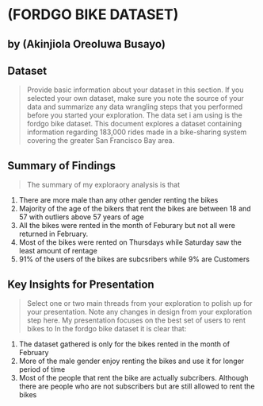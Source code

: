 # (FORDGO BIKE DATASET)
## by (Akinjiola Oreoluwa Busayo)


## Dataset

> Provide basic information about your dataset in this section. If you selected your own dataset, make sure you note the source of your data and summarize any data wrangling steps that you performed before you started your exploration.
>The data set i am using is the fordgo bike dataset. This document explores a dataset containing information regarding 183,000 rides made in a bike-sharing system covering the greater San Francisco Bay area.


## Summary of Findings

>The summary of my exploraory analysis is that
1. There are more male than any other gender renting the bikes
2. Majority of the age of the bikers that rent the bikes are between 18 and 57 with outliers above 57 years of age
3. All the bikes were rented in the month of Feburary but not all were returned in February.
4. Most of the bikes were rented on Thursdays while Saturday saw the least amount of rentage
5. 91% of the users of the bikes are subcsribers while 9% are Customers


## Key Insights for Presentation

> Select one or two main threads from your exploration to polish up for your presentation. Note any changes in design from your exploration step here.
My presentation focuses on the best set of users to rent bikes to
In the fordgo bike dataset it is clear that:
1. The dataset gathered is only for the bikes rented in the month of February
2. More of the male gender enjoy renting the bikes and use it for longer period of time
3. Most of the people that rent the bike are actually subcribers. Although there are people who are not subscribers but are still allowed to rent the bikes